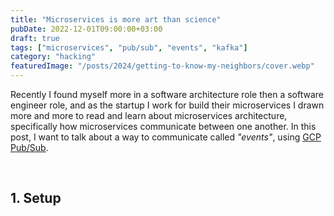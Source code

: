 ```yaml
---
title: "Microservices is more art than science"
pubDate: 2022-12-01T09:00:00+03:00
draft: true
tags: ["microservices", "pub/sub", "events", "kafka"]
category: "hacking"
featuredImage: "/posts/2024/getting-to-know-my-neighbors/cover.webp"
---
```


Recently I found myself more in a software architecture role then a software engineer role, and as the startup I work for build their microservices I drawn more and more to read and learn about microservices architecture, specifically how microservices communicate between one another. In this post, I want to talk about a way to communicate called _"events"_, using [GCP Pub/Sub](https://cloud.google.com/pubsub).

&nbsp;

## 1. Setup
